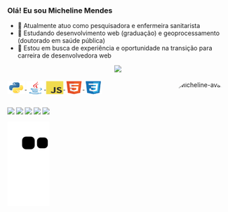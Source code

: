 ### Olá! Eu sou Micheline Mendes


- 🔭 Atualmente atuo como pesquisadora e enfermeira sanitarista
- 🌱 Estudando desenvolvimento web (graduação) e geoprocessamento (doutorado em saúde pública)
- 🤔 Estou em busca de experiência e oportunidade na transição para carreira de desenvolvedora web

 <div align="center">
  <a href="https://github.com/michelinemendes">
<img height="160em" src="https://github-readme-stats.vercel.app/api?username=michelinemendes&show_icons=true&theme=dracula&include_all_commits=true&count_private=true"/>

   
</div>
<div style="display: inline_block"><br>
 <img align="center" alt="Python" height="30" width="40" src="https://raw.githubusercontent.com/devicons/devicon/master/icons/python/python-original.svg">
 <img align="center" alt="Java" height="30" width="40" src="https://github.com/devicons/devicon/blob/master/icons/java/java-original.svg"> 
<img align="center" alt="Javascript" height="30" width="40" src="https://github.com/devicons/devicon/blob/master/icons/javascript/javascript-original.svg">
 <img align="center" alt="HTML" height="30" width="40" src="https://raw.githubusercontent.com/devicons/devicon/master/icons/html5/html5-original.svg">
   <img align="center" alt="CSS" height="30" width="40" src="https://raw.githubusercontent.com/devicons/devicon/master/icons/css3/css3-original.svg">
    
    
 
 <img align="right" alt="Micheline-avatar" height="150" style="border-radius:50px;" src="https://media.discordapp.net/attachments/963645351515000883/963652493768802334/gif_pronto.gif?width=390&height=390">
  </div>
  
  ##
  
<div> 
  <a href="https://www.youtube.com/channel/UCttZYq0tuTC7elq8WQ3Kpjg" target="_blank"><img src="https://img.shields.io/badge/YouTube-FF0000?style=for-the-badge&logo=youtube&logoColor=white" target="_blank"></a>
  <a href="https://instagram.com/michelinemendes_" target="_blank"><img src="https://img.shields.io/badge/-Instagram-%23E4405F?style=for-the-badge&logo=instagram&logoColor=white" target="_blank"></a>
   <a href = "mailto:michelinesm@gmail.com"><img src="https://img.shields.io/badge/-Gmail-%23333?style=for-the-badge&logo=gmail&logoColor=white" target="_blank"></a>
  <a href="https://www.linkedin.com/in/micheline-da-silveira-mendes-b41896172" target="_blank"><img src="https://img.shields.io/badge/-LinkedIn-%230077B5?style=for-the-badge&logo=linkedin&logoColor=white" target="_blank"></a> 
  <a href="https://discord.com/channels/@me" target="_blank"><img src="https://img.shields.io/badge/Discord-7289DA?style=for-the-badge&logo=discord&logoColor=white" target="_blank"></a> 


 ![Snake animation](https://github.com/michelinemendes/michelinemendes/blob/output/github-contribution-grid-snake.svg)
   </div>
 
